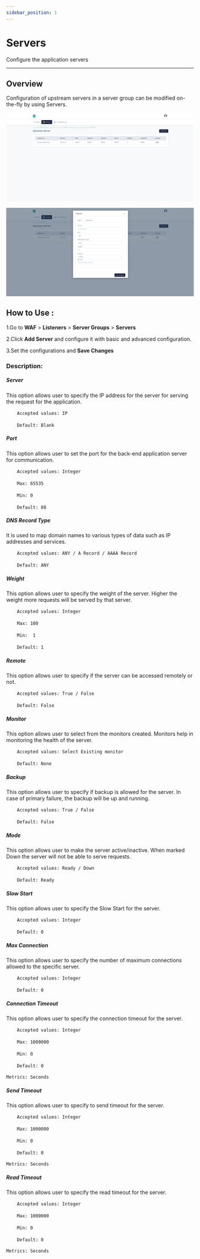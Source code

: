 ```yaml
---
sidebar_position: 1
---
```

# Servers

Configure the application servers

---

## Overview 

Configuration of upstream servers in a server group can be modified on-the-fly by using Servers.

![Servers](/img/waf/v8/docs/servers1.png)

![Servers](/img/waf/v8/docs/servers2.png)

## How to Use :

1.Go to **WAF** > **Listeners** > **Server Groups** > **Servers**

2.Click **Add Server** and configure it with basic and advanced configuration.

3.Set the configurations and **Save Changes**

### Description:

##### **Server** 

This option allows user to specify the IP address for the server for serving the request for the application.

```
    Accepted values: IP

    Default: Blank
```


##### **Port** 

This option allows user to set the port for the back-end application server for communication.

```
    Accepted values: Integer

    Max: 65535

    Min: 0

    Default: 80
```


##### **DNS Record Type** 

It is used to map domain names to various types of data such as IP addresses and services.

```
    Accepted values: ANY / A Record / AAAA Record

    Default: ANY
```


##### **Weight** 

This option allows user to specify the weight of the server. Higher the weight more requests will be served by that server. 

```
    Accepted values: Integer

    Max: 100

    Min:  1

    Default: 1 
```


##### **Remote** 

This option allows user to specify if the server can be accessed remotely or not.

```
    Accepted values: True / False

    Default: False
```


##### **Monitor** 

This option allows user to select from the monitors created. Monitors help in monitoring the health of the server.

```
    Accepted values: Select Existing monitor

    Default: None
```


##### **Backup** 

This option allows user to specify if backup is allowed for the server. In case of primary failure, the backup will be up and running.

```
    Accepted values: True / False

    Default: False
```


##### **Mode** 

This option allows user to make the server active/inactive. When marked Down the server will not be able to serve requests.

```
    Accepted values: Ready / Down

    Default: Ready
```


##### **Slow Start** 

This option allows user to specify the Slow Start for the server.

```
    Accepted values: Integer

    Default: 0
```


##### **Max Connection** 

This option allows user to specify the number of maximum connections allowed to the specific server.

```
    Accepted values: Integer

    Default: 0
```


##### **Connection Timeout** 

This option allows user to specify the connection timeout for the server.

```
    Accepted values: Integer

    Max: 1000000

    Min: 0 

    Default: 0 
```


    Metrics: Seconds 

##### **Send Timeout** 

This option allows user to specify to send timeout for the server. 

```
    Accepted values: Integer

    Max: 1000000

    Min: 0 

    Default: 0 
```


    Metrics: Seconds 

##### **Read Timeout**

This option allows user to specify the read timeout for the server.

```
    Accepted values: Integer

    Max: 1000000

    Min: 0

    Default: 0 
```


    Metrics: Seconds

